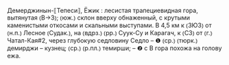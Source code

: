---
---

Демерджинын-⟦Тепеси⟧, Ёжик
: лесистая трапециевидная гора, вытянутая ⦅В→З⦆; ⦅юж.⦆ склон вверху обнаженный, с крутыми каменистыми откосами и скальными выступами. В 4,5 км к ⦅ЗЮЗ⦆ от ⦅н.п.⦆ Лесное ⦅Судак.⦆, на ⦅вдрз.⦆ ⦅рр.⦆ Суук-Су и Карагач, к ⦅СЗ⦆ от ⦅г.⦆ Чатал-Кая#2, через глубокую седловину Седло – ❶ ⦅ср.⦆ ⦅тюрк.⦆ демирджи – кузнец; ⦅ср.⦆ ⦅р.пл.⦆ темирши; – ❷ с В гора похожа на голову ежа.
